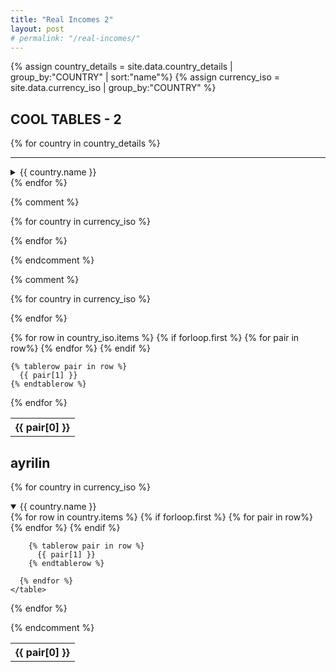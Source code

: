 ```yaml
---
title: "Real Incomes 2"
layout: post
# permalink: "/real-incomes/"
---
```

<script src="https://cdnjs.cloudflare.com/ajax/libs/Chart.js/2.9.4/Chart.js"></script>
<script src="https://www.gstatic.com/charts/loader.js"></script>
<script src="{{ site.baseurl }}/assets/some-script.js" type="text/javascript"></script>

{% assign country_details = site.data.country_details | group_by:"COUNTRY" | sort:"name"%}
{% assign currency_iso = site.data.currency_iso | group_by:"COUNTRY" %}



## COOL TABLES - 2



{% for country in country_details %}



<hr>
  <details {% if forloop.first %} {% endif %} >
    <summary>{{ country.name }}</summary>

    <h3> {{ country.name }} Geographic and Economic Classification*: </h3>

    {% include get_country_region_table.html cntry=country.name %}

<h6>*Classification is based on the year 2019.</h6>

<br>
<hr class="small">
<br>
    {% assign country_filtered =  country.items | where: "D_BENCHC","1" %}

        <h3> {{ country.name }} Participation in Benchmark </h3>
        {% assign country_filtered_size = country_filtered | size %}
    {% if  country_filtered_size == 0 %}
      <h4>Note: {{ country.name }} did not participate in any of the benchmarks.</h4>
    {% endif %}

    <table>
      {% for row in country_filtered  %}
        {% if forloop.first %}
          <tr>
            {% for pair in row%}
              {% if pair[0] == "CODE_WB" or pair[0] == "COUNTRY" or pair[0] == "YEAR" %}
                  <th>{{ pair[0] }}</th>
              {% endif %}

            {% endfor %}
          </tr>
        {% endif %}

        <tr>
        {% for pair in row %}


          {% if pair[0] == "CODE_WB" or pair[0] == "COUNTRY" or pair[0] == "YEAR" %}
            <td>
              {{ pair[1] }}
            </td>
          {% endif %}

        {% endfor %}
        </tr>
      {% endfor %}
    </table>

    <br>
    <hr class="small">
    <br>


    <h3> {{ country.name }} Historical Currencies </h3>
    {% include get_country_currency_table.html cntry=country.name %}

{% comment %}
    <div id="{{ country.name }}">
      "Tables loading..."
    </div>
{% endcomment %}

<br>
<hr class="small">
<br>
      <h3> {{ country.name }} Exchange Rate Progression ($/current currency) </h3>

      {% capture exchange_rates_XR -%}
        {% for row in country.items -%}
          {{ row.XR -}}
          {{ "," -}}
        {% endfor %}
      {% endcapture %}
      {% assign exchange_rates_XR = exchange_rates_XR | pop: 1 %}

      {% capture exchange_rates_YEAR -%}
        {% for row in country.items -%}
          {{ row.YEAR -}}
          {{ "," -}}
        {% endfor %}
      {% endcapture %}

      {% assign exchange_rates_YEAR = exchange_rates_YEAR | pop: 1 %}

      <canvas id="myChart_{{ country.name }}_XR" style="width:100%;max-width:840px"></canvas>

      <script>
        createChart("myChart_{{ country.name }}_XR",[{{ exchange_rates_YEAR }}],[{{ exchange_rates_XR }}])
      </script>
<br>


{% comment %}
<hr class="small">
<br>
      <h3> {{ country.name }} Population Progression </h3>

            {% capture pop -%}
              {% for row in country.items -%}
                {{ row.POPULATION -}}
                {{ "," -}}
              {% endfor %}
            {% endcapture %}
            {% assign pop = pop | pop: 1 %}

            {% capture pop_YEAR -%}
              {% for row in country.items -%}
                {{ row.YEAR -}}
                {{ "," -}}
              {% endfor %}
            {% endcapture %}

            {% assign pop_YEAR = pop_YEAR | pop: 1 %}

            <canvas id="myChart_{{ country.name }}_POP" style="width:100%;max-width:840px"></canvas>

            <script>
              createChart("myChart_{{ country.name }}_POP",[{{ pop_YEAR }}],[{{ pop }}])
            </script>

{% endcomment %}




  </details>
{% endfor %}






{% comment %}

{% for country in currency_iso %}
  <script>
    createTable("{{ country.name }}");
  </script>
{% endfor %}

{% endcomment %}



{% comment %}

{% for country in currency_iso %}
  <script>
    var input_text = `
    <table>
      {% for row in country.items %}
        {% if forloop.first %}
          <tr>
            {% for pair in row%}
              <th>{{ pair[0] }}</th>
            {% endfor %}
          </tr>
        {% endif %}

        {% tablerow pair in row %}
          {{ pair[1] }}
        {% endtablerow %}

      {% endfor %}
    </table>
    `;

    createTable2({{ country | jsonify }},input_text);
  </script>
{% endfor %}





<table>
  {% for row in country_iso.items %}
    {% if forloop.first %}
      <tr>
        {% for pair in row%}
          <th>{{ pair[0] }}</th>
        {% endfor %}
      </tr>
    {% endif %}

    {% tablerow pair in row %}
      {{ pair[1] }}
    {% endtablerow %}

  {% endfor %}
</table>



## ayrilin

{% for country in currency_iso %}
  <details {% if forloop.first %} open {% endif %} >
    <summary>{{ country.name }}</summary>
    <table>
      {% for row in country.items %}
        {% if forloop.first %}
          <tr>
            {% for pair in row%}
              <th>{{ pair[0] }}</th>
            {% endfor %}
          </tr>
        {% endif %}

        {% tablerow pair in row %}
          {{ pair[1] }}
        {% endtablerow %}

      {% endfor %}
    </table>
  </details>
{% endfor %}


{% endcomment %}

<script>
